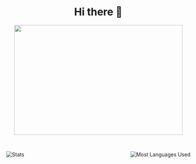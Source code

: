 <p align = "center">
   <h1 align="center">Hi there 👋</h1>
</p>

<p align="center">
     <img width="460" height="300" src="https://cdn.dribbble.com/users/1162077/screenshots/3848914/programmer.gif">
   </p>
   
   <br>
<p align="left">
  <img align="left" src="https://github-readme-stats.vercel.app/api?username=sanchit-sinha&hide=contribs,prs&show_icons=true&theme=radical" alt="Stats" />
  <img align="right" src="https://github-readme-stats.vercel.app/api/top-langs/?username=sanchit-sinha&layout=compact" alt="Most Languages Used" /> 
</p>

<!--
**sanchit-sinha/sanchit-sinha** is a ✨ _special_ ✨ repository because its `README.md` (this file) appears on your GitHub profile.

Here are some ideas to get you started:

- 🔭 I’m currently working on ...
- 🌱 I’m currently learning ...
- 👯 I’m looking to collaborate on ...
- 🤔 I’m looking for help with ...
- 💬 Ask me about ...
- 📫 How to reach me: ...
- 😄 Pronouns: ...
- ⚡ Fun fact: ...
-->

